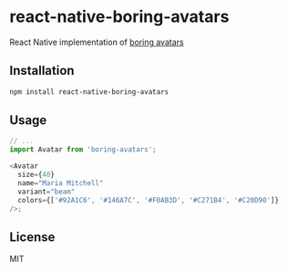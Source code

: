 # react-native-boring-avatars

React Native implementation of [boring avatars](https://boringavatars.com/)

## Installation

```sh
npm install react-native-boring-avatars
```

## Usage

```js
// ...
import Avatar from 'boring-avatars';

<Avatar
  size={40}
  name="Maria Mitchell"
  variant="beam"
  colors={['#92A1C6', '#146A7C', '#F0AB3D', '#C271B4', '#C20D90']}
/>;
```

## License

MIT
